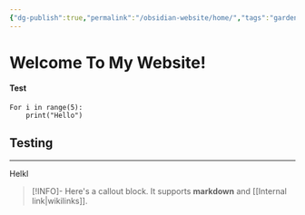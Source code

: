 ```yaml
---
{"dg-publish":true,"permalink":"/obsidian-website/home/","tags":"gardenEntry"}
---
```


# Welcome To My Website!
#### Test

```jupyter
For i in range(5):
	print("Hello")
```

## Testing

---

Helkl

> [!INFO]-
> Here's a callout block.
> It supports **markdown** and [[Internal link|wikilinks]].